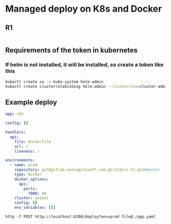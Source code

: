 # Managed deploy on K8s and Docker

## R1
```bash

```

## Requirements of the token in kubernetes

### If helm is not installed, it will be installed, so create a token like this

```bash
kubectl create sa -n kube-system helm-admin
kubectl create clusterrolebinding helm-admin --clusterrole=cluster-admin --serviceaccount=kube-system:helm-admin
```


## Example deploy

```yaml
app: cdn

config: {}

handlers:
  api:
    file: Dockerfile
    url: /
    liveness: /

environments:
  - name: prod
    repository: git@gitlab.nextagilesoft.com:gt/static-fs.git#master
    type: Docker
    docker_options:
      api:
        ports:
          7000: 80
    cluster: animal
    config: {}
    env_variables: [[]

```

```shell
http -f POST http://localhost:6200/deploy?env=prod file@./app.yaml
```